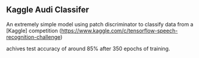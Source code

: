 ## Kaggle Audi Classifer 

An extremely simple model using patch discriminator to classify data from a [Kaggle] competition (https://www.kaggle.com/c/tensorflow-speech-recognition-challenge)

achives test accuracy of around 85% after 350 epochs of training. 
